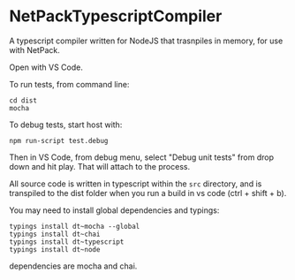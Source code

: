 # NetPackTypescriptCompiler
A typescript compiler written for NodeJS that trasnpiles in memory, for use with NetPack.

Open with VS Code.

To run tests, from command line:

```
cd dist
mocha
```

To debug tests, start host with:
```
npm run-script test.debug
```

Then in VS Code, from debug menu, select "Debug unit tests" from drop down and hit play. That will attach to the process.

All source code is written in typescript within the `src` directory, and is transpiled to the dist folder when you run a build in vs code (ctrl + shift + b).

You may need to install global dependencies and typings:


```
typings install dt~mocha --global
typings install dt~chai
typings install dt~typescript
typings install dt~node
```

dependencies are mocha and chai.
